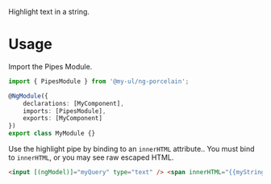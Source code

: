 Highlight text in a string.

# Usage

Import the Pipes Module.

```ts
import { PipesModule } from '@my-ul/ng-porcelain';

@NgModule({
	declarations: [MyComponent],
	imports: [PipesModule],
	exports: [MyComponent]
})
export class MyModule {}
```

Use the highlight pipe by binding to an `innerHTML` attribute.. You must bind to `innerHTML`, or you may see raw escaped HTML.

```html
<input [(ngModel)]="myQuery" type="text" /> <span innerHTML="{{myString | highlight : myQuery}}"></span>
```
